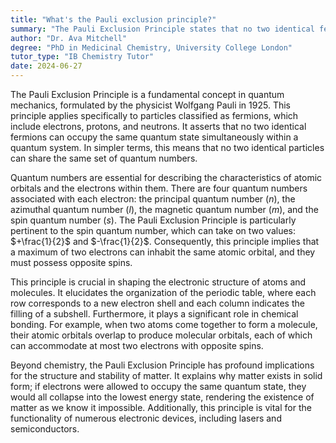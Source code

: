 ```yaml
---
title: "What's the Pauli exclusion principle?"
summary: "The Pauli Exclusion Principle states that no two identical fermions can occupy the same quantum state simultaneously."
author: "Dr. Ava Mitchell"
degree: "PhD in Medicinal Chemistry, University College London"
tutor_type: "IB Chemistry Tutor"
date: 2024-06-27
---
```


The Pauli Exclusion Principle is a fundamental concept in quantum mechanics, formulated by the physicist Wolfgang Pauli in 1925. This principle applies specifically to particles classified as fermions, which include electrons, protons, and neutrons. It asserts that no two identical fermions can occupy the same quantum state simultaneously within a quantum system. In simpler terms, this means that no two identical particles can share the same set of quantum numbers.

Quantum numbers are essential for describing the characteristics of atomic orbitals and the electrons within them. There are four quantum numbers associated with each electron: the principal quantum number ($n$), the azimuthal quantum number ($l$), the magnetic quantum number ($m$), and the spin quantum number ($s$). The Pauli Exclusion Principle is particularly pertinent to the spin quantum number, which can take on two values: $+\frac{1}{2}$ and $-\frac{1}{2}$. Consequently, this principle implies that a maximum of two electrons can inhabit the same atomic orbital, and they must possess opposite spins.

This principle is crucial in shaping the electronic structure of atoms and molecules. It elucidates the organization of the periodic table, where each row corresponds to a new electron shell and each column indicates the filling of a subshell. Furthermore, it plays a significant role in chemical bonding. For example, when two atoms come together to form a molecule, their atomic orbitals overlap to produce molecular orbitals, each of which can accommodate at most two electrons with opposite spins.

Beyond chemistry, the Pauli Exclusion Principle has profound implications for the structure and stability of matter. It explains why matter exists in solid form; if electrons were allowed to occupy the same quantum state, they would all collapse into the lowest energy state, rendering the existence of matter as we know it impossible. Additionally, this principle is vital for the functionality of numerous electronic devices, including lasers and semiconductors.
    